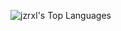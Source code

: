 ![jzrxl's Top Languages](https://github-readme-stats.vercel.app/api/top-langs/?username=jzrxl&theme=vue-dark&show_icons=true&hide_border=true&layout=compact)